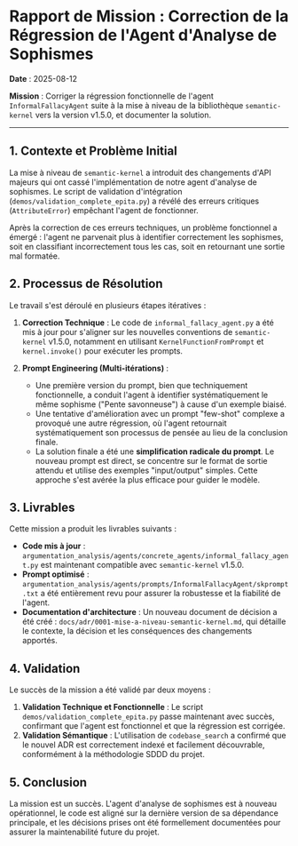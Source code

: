 # Rapport de Mission : Correction de la Régression de l'Agent d'Analyse de Sophismes

**Date** : 2025-08-12

**Mission** : Corriger la régression fonctionnelle de l'agent `InformalFallacyAgent` suite à la mise à niveau de la bibliothèque `semantic-kernel` vers la version v1.5.0, et documenter la solution.

---

## 1. Contexte et Problème Initial

La mise à niveau de `semantic-kernel` a introduit des changements d'API majeurs qui ont cassé l'implémentation de notre agent d'analyse de sophismes. Le script de validation d'intégration (`demos/validation_complete_epita.py`) a révélé des erreurs critiques (`AttributeError`) empêchant l'agent de fonctionner.

Après la correction de ces erreurs techniques, un problème fonctionnel a émergé : l'agent ne parvenait plus à identifier correctement les sophismes, soit en classifiant incorrectement tous les cas, soit en retournant une sortie mal formatée.

## 2. Processus de Résolution

Le travail s'est déroulé en plusieurs étapes itératives :

1.  **Correction Technique** : Le code de `informal_fallacy_agent.py` a été mis à jour pour s'aligner sur les nouvelles conventions de `semantic-kernel` v1.5.0, notamment en utilisant `KernelFunctionFromPrompt` et `kernel.invoke()` pour exécuter les prompts.

2.  **Prompt Engineering (Multi-itérations)** :
    *   Une première version du prompt, bien que techniquement fonctionnelle, a conduit l'agent à identifier systématiquement le même sophisme ("Pente savonneuse") à cause d'un exemple biaisé.
    *   Une tentative d'amélioration avec un prompt "few-shot" complexe a provoqué une autre régression, où l'agent retournait systématiquement son processus de pensée au lieu de la conclusion finale.
    *   La solution finale a été une **simplification radicale du prompt**. Le nouveau prompt est direct, se concentre sur le format de sortie attendu et utilise des exemples "input/output" simples. Cette approche s'est avérée la plus efficace pour guider le modèle.

## 3. Livrables

Cette mission a produit les livrables suivants :

-   **Code mis à jour** : `argumentation_analysis/agents/concrete_agents/informal_fallacy_agent.py` est maintenant compatible avec `semantic-kernel` v1.5.0.
-   **Prompt optimisé** : `argumentation_analysis/agents/prompts/InformalFallacyAgent/skprompt.txt` a été entièrement revu pour assurer la robustesse et la fiabilité de l'agent.
-   **Documentation d'architecture** : Un nouveau document de décision a été créé : `docs/adr/0001-mise-a-niveau-semantic-kernel.md`, qui détaille le contexte, la décision et les conséquences des changements apportés.

## 4. Validation

Le succès de la mission a été validé par deux moyens :

1.  **Validation Technique et Fonctionnelle** : Le script `demos/validation_complete_epita.py` passe maintenant avec succès, confirmant que l'agent est fonctionnel et que la régression est corrigée.
2.  **Validation Sémantique** : L'utilisation de `codebase_search` a confirmé que le nouvel ADR est correctement indexé et facilement découvrable, conformément à la méthodologie SDDD du projet.

## 5. Conclusion

La mission est un succès. L'agent d'analyse de sophismes est à nouveau opérationnel, le code est aligné sur la dernière version de sa dépendance principale, et les décisions prises ont été formellement documentées pour assurer la maintenabilité future du projet.